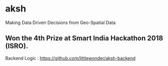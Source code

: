 # aksh
Making Data Driven Decisions from Geo-Spatial Data
## Won the 4th Prize at Smart India Hackathon 2018 (ISRO).

Backend Logic : https://github.com/littlewonder/aksh-backend

